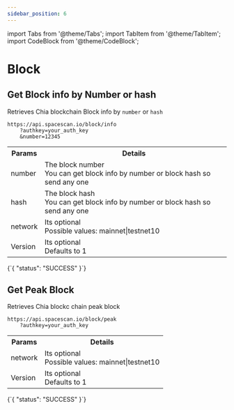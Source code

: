 ```yaml
---
sidebar_position: 6
---
```

import Tabs from '@theme/Tabs';
import TabItem from '@theme/TabItem';
import CodeBlock from '@theme/CodeBlock';

# Block

## Get Block info by Number or hash

Retrieves Chia blockchain Block info by `number` or `hash`

```
https://api.spacescan.io/block/info
    ?authkey=your_auth_key
    &number=12345
```
<Tabs>
  <TabItem value="Request" label="Request" default>
    <table border="0">
        <tr><th colspan="10">Params</th><th>Details</th></tr>
        <tr><td colspan="10">number</td><td>The block number
        <br/>
        You can get block info by number or block hash so send any one
        </td></tr>
        <tr><td colspan="10">hash</td><td>The block hash
        <br/>
        You can get block info by number or block hash so send any one</td></tr>
        <tr><td colspan="10">network</td><td>Its optional <br/>
            Possible values:
      mainnet|testnet10</td></tr>
      <tr><td colspan="10">Version</td><td>Its optional <br/>
      Defaults to 1</td></tr>
    </table>
  </TabItem>
  <TabItem value="Response" label="Response">
  <CodeBlock language="jsx">
  {`{
    "status": "SUCCESS"
}`}
  </CodeBlock>
  </TabItem>
</Tabs>

## Get Peak Block

Retrieves Chia blockc chain peak block

```
https://api.spacescan.io/block/peak
    ?authkey=your_auth_key
```
<Tabs>
  <TabItem value="Request" label="Request" default>
    <table border="0">
        <tr><th colspan="10">Params</th><th>Details</th></tr>
        <tr><td colspan="10">network</td><td>Its optional <br/>
            Possible values:
      mainnet|testnet10</td></tr>
      <tr><td colspan="10">Version</td><td>Its optional <br/>
      Defaults to 1</td></tr>
    </table>
  </TabItem>
  <TabItem value="Response" label="Response">
  <CodeBlock language="jsx">
  {`{
    "status": "SUCCESS"
}`}
  </CodeBlock>
  </TabItem>
</Tabs>
